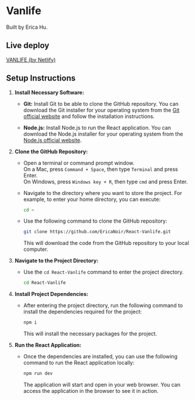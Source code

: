 # Vanlife

Built by Erica Hu.

## Live deploy

[VANLIFE (by Netlify)](https://erica-vanlife.netlify.app)


## Setup Instructions

1. **Install Necessary Software:**

    - **Git:** Install Git to be able to clone the GitHub repository. You can download the Git installer for your operating system from the [Git official website](https://git-scm.com/downloads) and follow the installation instructions.

    - **Node.js:** Install Node.js to run the React application. You can download the Node.js installer for your operating system from the [Node.js official website](https://nodejs.org/en).

2. **Clone the GitHub Repository:**

    - Open a terminal or command prompt window.
      <br>On a Mac, press `Command + Space`, then type `Terminal` and press Enter.
      <br>On Windows, press `Windows key + R`, then type `cmd` and press Enter.
    - Navigate to the directory where you want to store the project. For example, to enter your home directory, you can execute:

        ```bash
        cd ~
        ```

    - Use the following command to clone the GitHub repository:

        ```bash
        git clone https://github.com/EricaNoir/React-Vanlife.git
        ```

        This will download the code from the GitHub repository to your local computer.

3. **Navigate to the Project Directory:**

    - Use the `cd React-Vanlife` command to enter the project directory.

        ```bash
        cd React-Vanlife
        ```

4. **Install Project Dependencies:**

    - After entering the project directory, run the following command to install the dependencies required for the project:

        ```bash
        npm i
        ```

        This will install the necessary packages for the project.

5. **Run the React Application:**

    - Once the dependencies are installed, you can use the following command to run the React application locally:

        ```bash
        npm run dev
        ```

        The application will start and open in your web browser. You can access the application in the browser to see it in action.



